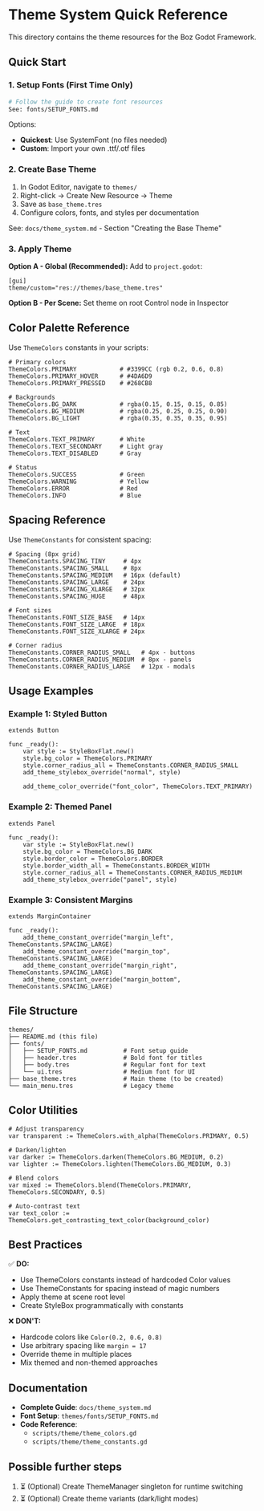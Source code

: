 # Theme System Quick Reference

This directory contains the theme resources for the Boz Godot Framework.

## Quick Start

### 1. Setup Fonts (First Time Only)

```bash
# Follow the guide to create font resources
See: fonts/SETUP_FONTS.md
```

Options:

- **Quickest**: Use SystemFont (no files needed)
- **Custom**: Import your own .ttf/.otf files

### 2. Create Base Theme

1. In Godot Editor, navigate to `themes/`
2. Right-click → Create New Resource → Theme
3. Save as `base_theme.tres`
4. Configure colors, fonts, and styles per documentation

See: `docs/theme_system.md` - Section "Creating the Base Theme"

### 3. Apply Theme

**Option A - Global (Recommended):**
Add to `project.godot`:

```gdscript
[gui]
theme/custom="res://themes/base_theme.tres"
```

**Option B - Per Scene:**
Set theme on root Control node in Inspector

## Color Palette Reference

Use `ThemeColors` constants in your scripts:

```gdscript
# Primary colors
ThemeColors.PRIMARY            # #3399CC (rgb 0.2, 0.6, 0.8)
ThemeColors.PRIMARY_HOVER      # #4DA6D9
ThemeColors.PRIMARY_PRESSED    # #268CB8

# Backgrounds
ThemeColors.BG_DARK            # rgba(0.15, 0.15, 0.15, 0.85)
ThemeColors.BG_MEDIUM          # rgba(0.25, 0.25, 0.25, 0.90)
ThemeColors.BG_LIGHT           # rgba(0.35, 0.35, 0.35, 0.95)

# Text
ThemeColors.TEXT_PRIMARY       # White
ThemeColors.TEXT_SECONDARY     # Light gray
ThemeColors.TEXT_DISABLED      # Gray

# Status
ThemeColors.SUCCESS            # Green
ThemeColors.WARNING            # Yellow
ThemeColors.ERROR              # Red
ThemeColors.INFO               # Blue
```

## Spacing Reference

Use `ThemeConstants` for consistent spacing:

```gdscript
# Spacing (8px grid)
ThemeConstants.SPACING_TINY     # 4px
ThemeConstants.SPACING_SMALL    # 8px
ThemeConstants.SPACING_MEDIUM   # 16px (default)
ThemeConstants.SPACING_LARGE    # 24px
ThemeConstants.SPACING_XLARGE   # 32px
ThemeConstants.SPACING_HUGE     # 48px

# Font sizes
ThemeConstants.FONT_SIZE_BASE   # 14px
ThemeConstants.FONT_SIZE_LARGE  # 18px
ThemeConstants.FONT_SIZE_XLARGE # 24px

# Corner radius
ThemeConstants.CORNER_RADIUS_SMALL   # 4px - buttons
ThemeConstants.CORNER_RADIUS_MEDIUM  # 8px - panels
ThemeConstants.CORNER_RADIUS_LARGE   # 12px - modals
```

## Usage Examples

### Example 1: Styled Button

```gdscript
extends Button

func _ready():
	var style := StyleBoxFlat.new()
	style.bg_color = ThemeColors.PRIMARY
	style.corner_radius_all = ThemeConstants.CORNER_RADIUS_SMALL
	add_theme_stylebox_override("normal", style)

	add_theme_color_override("font_color", ThemeColors.TEXT_PRIMARY)
```

### Example 2: Themed Panel

```gdscript
extends Panel

func _ready():
	var style := StyleBoxFlat.new()
	style.bg_color = ThemeColors.BG_DARK
	style.border_color = ThemeColors.BORDER
	style.border_width_all = ThemeConstants.BORDER_WIDTH
	style.corner_radius_all = ThemeConstants.CORNER_RADIUS_MEDIUM
	add_theme_stylebox_override("panel", style)
```

### Example 3: Consistent Margins

```gdscript
extends MarginContainer

func _ready():
	add_theme_constant_override("margin_left", ThemeConstants.SPACING_LARGE)
	add_theme_constant_override("margin_top", ThemeConstants.SPACING_LARGE)
	add_theme_constant_override("margin_right", ThemeConstants.SPACING_LARGE)
	add_theme_constant_override("margin_bottom", ThemeConstants.SPACING_LARGE)
```

## File Structure

```
themes/
├── README.md (this file)
├── fonts/
│   ├── SETUP_FONTS.md          # Font setup guide
│   ├── header.tres             # Bold font for titles
│   ├── body.tres               # Regular font for text
│   └── ui.tres                 # Medium font for UI
├── base_theme.tres             # Main theme (to be created)
└── main_menu.tres              # Legacy theme
```

## Color Utilities

```gdscript
# Adjust transparency
var transparent := ThemeColors.with_alpha(ThemeColors.PRIMARY, 0.5)

# Darken/lighten
var darker := ThemeColors.darken(ThemeColors.BG_MEDIUM, 0.2)
var lighter := ThemeColors.lighten(ThemeColors.BG_MEDIUM, 0.3)

# Blend colors
var mixed := ThemeColors.blend(ThemeColors.PRIMARY, ThemeColors.SECONDARY, 0.5)

# Auto-contrast text
var text_color := ThemeColors.get_contrasting_text_color(background_color)
```

## Best Practices

✅ **DO:**

- Use ThemeColors constants instead of hardcoded Color values
- Use ThemeConstants for spacing instead of magic numbers
- Apply theme at scene root level
- Create StyleBox programmatically with constants

❌ **DON'T:**

- Hardcode colors like `Color(0.2, 0.6, 0.8)`
- Use arbitrary spacing like `margin = 17`
- Override theme in multiple places
- Mix themed and non-themed approaches

## Documentation

- **Complete Guide**: `docs/theme_system.md`
- **Font Setup**: `themes/fonts/SETUP_FONTS.md`
- **Code Reference**:
  - `scripts/theme/theme_colors.gd`
  - `scripts/theme/theme_constants.gd`

## Possible further steps

1. ⏳ (Optional) Create ThemeManager singleton for runtime switching
2. ⏳ (Optional) Create theme variants (dark/light modes)
